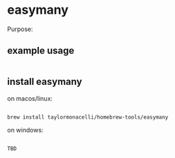 # easymany

Purpose:


## example usage

```bash


```

## install easymany


on macos/linux:
```bash

brew install taylormonacelli/homebrew-tools/easymany

```


on windows:

```powershell

TBD

```
